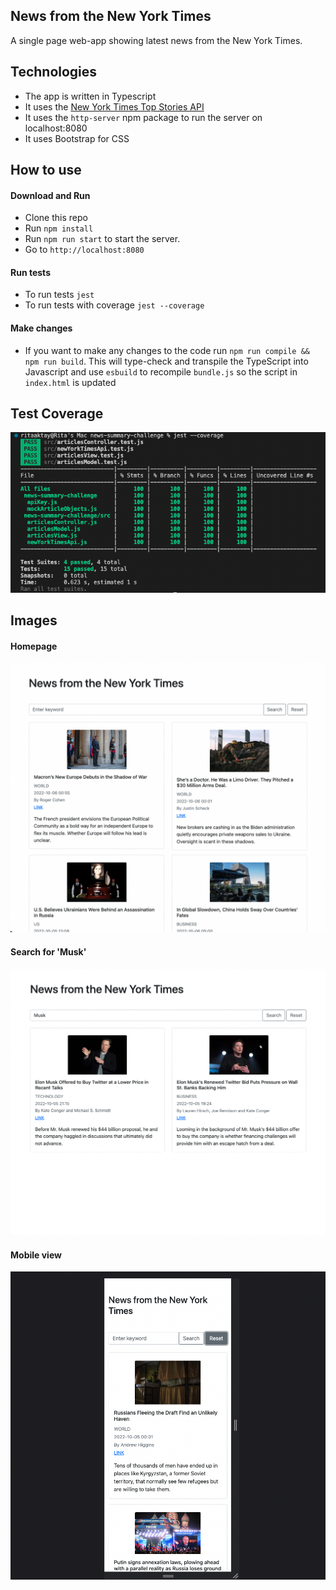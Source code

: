 ## News from the New York Times

A single page web-app showing latest news from the New York Times.

## Technologies

- The app is written in Typescript
- It uses the [New York Times Top Stories API](https://developer.nytimes.com/docs/top-stories-product/1/overview)
- It uses the `http-server` npm package to run the server on localhost:8080
- It uses Bootstrap for CSS

## How to use

#### Download and Run

- Clone this repo
- Run `npm install`
- Run `npm run start` to start the server.
- Go to `http://localhost:8080`

#### Run tests

- To run tests `jest`
- To run tests with coverage `jest --coverage`

#### Make changes

- If you want to make any changes to the code run `npm run compile && npm run build`. This will type-check and transpile the TypeScript into Javascript and use `esbuild` to recompile `bundle.js` so the script in `index.html` is updated

## Test Coverage

![Homepage](./images/test-coverage.png)

## Images

#### Homepage

![Homepage](./images/homepage.png)

#### Search for 'Musk'

![Search page](./images/search.png)

#### Mobile view

![Mobile view](./images/mobile.png)
